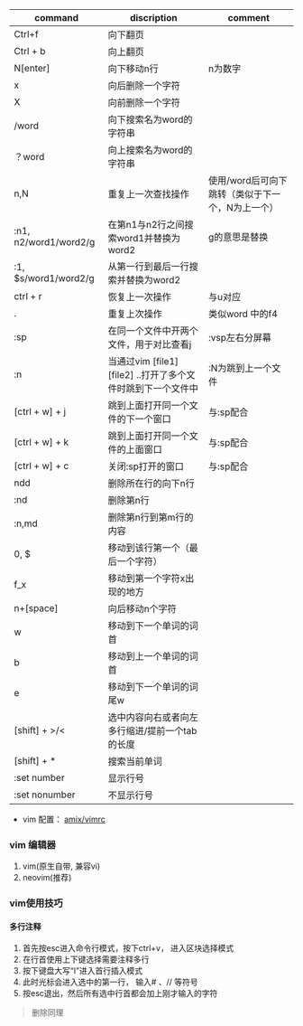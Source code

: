 | command | discription | comment|
|------|----------|---------|
|Ctrl+f| 向下翻页|
| Ctrl + b | 向上翻页|
| N[enter] | 向下移动n行| n为数字|
| x | 向后删除一个字符|
| X | 向前删除一个字符|
| /word | 向下搜索名为word的字符串 | 
| ？word | 向上搜索名为word的字符串|
| n,N | 重复上一次查找操作 | 使用/word后可向下跳转（类似于下一个，N为上一个）
| :n1, n2/word1/word2/g | 在第n1与n2行之间搜索word1并替换为word2| g的意思是替换
|:1, $s/word1/word2/g |从第一行到最后一行搜索并替换为word2
| ctrl + r |恢复上一次操作 | 与u对应
| . | 重复上次操作 | 类似word 中的f4|
| :sp | 在同一个文件中开两个文件，用于对比查看j|:vsp左右分屏幕
|:n |当通过vim [file1] [file2] ..打开了多个文件时跳到下一个文件中| :N为跳到上一个文件
| [ctrl + w] + j | 跳到上面打开同一个文件的下一个窗口|与:sp配合
| [ctrl + w] + k | 跳到上面打开同一个文件的上面窗口 | 与:sp配合
| [ctrl + w] + c | 关闭:sp打开的窗口 | 与:sp配合
| ndd | 删除所在行的向下n行 | 
| :nd | 删除第n行 | 
| :n,md | 删除第n行到第m行的内容 | 
|0, $|移动到该行第一个（最后一个字符）| 
|f_x|移动到第一个字符x出现的地方| 
|n+[space]|向后移动n个字符| 
|w|移动到下一个单词的词首| 
|b|移动到上一个单词的词首| 
|e|移动到下一个单词的词尾w| 
|[shift] + >/<|选中内容向右或者向左多行缩进/提前一个tab的长度| 
|[shift] + \*|搜索当前单词| 
|:set number|显示行号| 
|:set nonumber|不显示行号| 

- vim 配置：
[amix/vimrc](https://github.com/amix/vimrc)
### vim 编辑器
1. vim(原生自带, 兼容vi)
2. neovim(推荐)
### vim使用技巧
#### 多行注释
1. 首先按esc进入命令行模式，按下ctrl+v， 进入区块选择模式
2. 在行首使用上下键选择需要注释多行
3. 按下键盘大写“I”进入首行插入模式
4. 此时光标会进入选中的第一行， 输入# 、// 等符号
5. 按esc退出，然后所有选中行首都会加上刚才输入的字符
> 删除同理
